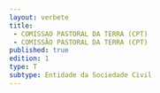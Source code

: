 ```yaml
---
layout: verbete
title:
 - COMISSAO PASTORAL DA TERRA (CPT)
 - COMISSÃO PASTORAL DA TERRA (CPT)
published: true
edition: 1  
type: T
subtype: Entidade da Sociedade Civil
---
```


